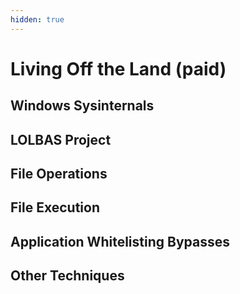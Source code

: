 ```yaml
---
hidden: true
---
```


# Living Off the Land (paid)

## Windows Sysinternals

## LOLBAS Project

## File Operations

## File Execution

## Application Whitelisting Bypasses

## Other Techniques
